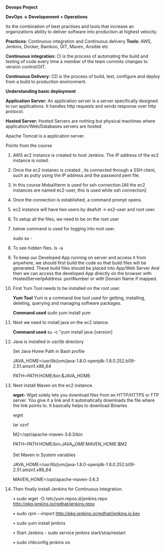 **Devops Project**

**DevOps -> Developement + Operations**

Its the combination of best practises and tools that increase an organizations ability to deliver software into production at highest velocity.

**Practices:** Continuous integration and Continuous delivery
**Tools:** AWS, Jenkins, Docker, Bamboo, GIT, Maven, Ansible etc

**Continuous integration:** CI is the process of automating the build and testing of code every time a member of the team commits changes to version control/GIT.

**Continuous Delivery:** CD is the process of build, test, configure and deploy from a build to production environment.

**Understanding basic deployment**

**Application Server:** An application server is a server specifically designed to run applications.
It handles http requests and sends response over http protocol.

**Hosted Server:** Hosted Servers are nothing but physical machines where application/Web/Databases servers are hosted

Apache Tomcat is a application server.

Points from the course

1. AWS ec2 instance is created to host Jenkins. The IP address of the ec2 instance is noted.
2. Once the ec2 instanec is created , its connected through a SSH client, such as putty using the IP address and the password pem file.
3. In this course MobaXterm is used for ssh connection.[All the ec2 instances are named ec2-user, this is used while ssh connection]
4. Once the connection is established, a command prompt opens.
5. ec2 instance will have two users by deafult -> es2-user and root user.
6. To setup all the files, we need to be on the root user
7. below command is used for logging into root user.

   sudo su -

8. To see hidden files. ls -a
9. To keep our Developed App running on server and access it from anywhere, we should first build the code so that build files will be generated. These build files should be placed into App/Web Server And then we can access the developed App directly on the browser with HostedServerIpAddress :portNumber or with Domain Name if mapped.
10. First Yum Tool needs to be installed on the root user.

    **Yum Tool** Yum is a command line tool used for getting, installing, deleting, querying and managing software packages.

    **Command used** sudo yum install yum

11. Next we need to install java on the ec2 istance.

    **Command used** su -c "yum install java-[version]

12. Java is installed in usr/lib directory

    Set Java Home Path in Bash profile

    JAVA_HOME=/usr/lib/jvm/java-1.8.0-openjdk-1.8.0.252.b09-2.51.amzn1.x86_64

    PATH=$PATH:$HOME/bin:$JAVA_HOME:

13. Next install Maven on the ec2 instance.

    **wget-** Wget solely lets you download files from an HTTP/HTTPS or FTP server. You give it a link and it automatically downloads the file where the link points to. It basically helps to download Binaries

    wget <downloadlinkofMaven>

    tar xzvf <mavenfoldername>

    M2=/opt/apache-maven-3.6.3/bin

    PATH=$PATH:$HOME/bin:$JAVA_HOME:$MAVEN_HOME:$M2

    Set Maven in System variables

    JAVA_HOME=/usr/lib/jvm/java-1.8.0-openjdk-1.8.0.252.b09-2.51.amzn1.x86_64

    MAVEN_HOME=/opt/apache-maven-3.6.3

14. Then finally install Jenkins for Continuous Integration.

    • sudo wget -O /etc/yum.repos.d/jenkins.repo http://pkg.jenkins.io/redhat/jenkins.repo

    • sudo rpm --import http://pkg.jenkins.io/redhat/jenkins.io.key

    • sudo yum install jenkins

    • Start Jenkins - sudo service jenkins start/stop/restart

    • sudo chkconfig jenkins on

